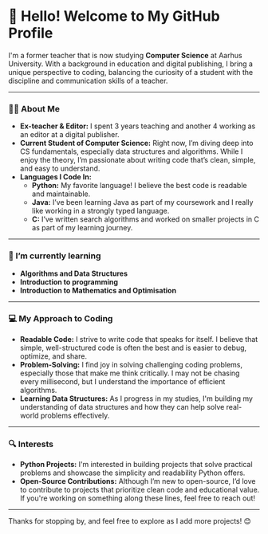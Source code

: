 # 👋 Hello! Welcome to My GitHub Profile

I'm a former teacher that is now studying **Computer Science** at Aarhus University. With a background in education and digital publishing, I bring a unique perspective to coding, balancing the curiosity of a student with the discipline and communication skills of a teacher.

---

### 👨‍🏫 About Me

- **Ex-teacher & Editor:** I spent 3 years teaching and another 4 working as an editor at a digital publisher.
- **Current Student of Computer Science:** Right now, I’m diving deep into CS fundamentals, especially data structures and algorithms. While I enjoy the theory, I’m passionate about writing code that’s clean, simple, and easy to understand.
- **Languages I Code In:**
  - **Python:** My favorite language! I believe the best code is readable and maintainable.
  - **Java:** I’ve been learning Java as part of my coursework and I really like working in a strongly typed language.
  - **C:** I’ve written search algorithms and worked on smaller projects in C as part of my learning journey.

---
### 🌱 I’m currently learning

- **Algorithms and Data Structures** 
- **Introduction to programming**
- **Introduction to Mathematics and Optimisation**

---

### 💻 My Approach to Coding

- **Readable Code:** I strive to write code that speaks for itself. I believe that simple, well-structured code is often the best and is easier to debug, optimize, and share.
- **Problem-Solving:** I find joy in solving challenging coding problems, especially those that make me think critically. I may not be chasing every millisecond, but I understand the importance of efficient algorithms.
- **Learning Data Structures:** As I progress in my studies, I'm building my understanding of data structures and how they can help solve real-world problems effectively.

---

### 🔍 Interests

- **Python Projects:** I'm interested in building projects that solve practical problems and showcase the simplicity and readability Python offers.
- **Open-Source Contributions:** Although I’m new to open-source, I’d love to contribute to projects that prioritize clean code and educational value. If you're working on something along these lines, feel free to reach out!

---

Thanks for stopping by, and feel free to explore as I add more projects! 😊
